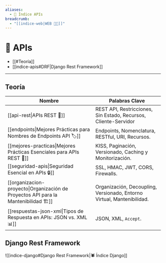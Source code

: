 ```yaml
---
aliases:
  - 🔌 Índice APIs
breadcrumb:
  - "[[indice-web|WEB 🔗📝]]"
---
```

# 🧭 APIs
- [[#Teoría]]
- [[indice-apis#DRF|Django Rest Framework]]
---
## Teoría

| Nombre                                                                              | Palabras Clave                                                         |
| ----------------------------------------------------------------------------------- | ---------------------------------------------------------------------- |
| [[api-rest\|APIs REST 🚪]]                                                          | REST API, Restricciones, Sin Estado, Recursos, Cliente-Servidor        |
| [[endpoints\|Mejores Prácticas para Nombres de Endpoints API 🏷️]]                  | Endpoints, Nomenclatura, RESTful, URI, Recursos.                       |
| [[mejores-practicas\|Mejores Prácticas Esenciales para APIs REST 🚀]]               | KISS, Paginación, Versionado, Caching y Monitorización.                |
| [[seguridad-apis\|Seguridad Esencial en APIs 🔒]]                                   | SSL, HMAC, JWT, CORS, Firewalls.                                       |
| [[organizacion-proyecto\|Organización de Proyectos API para la Mantenibilidad 🏗️]] | Organización, Decoupling, Versionado, Entorno Virtual, Mantenibilidad. |
| [[respuestas-json-xml\|Tipos de Respuesta en APIs: JSON vs. XML 📊]]                | JSON, XML, `Accept`.                                                   |
## Django Rest Framework
![[indice-django#Django Rest Framework|🕷️ Índice Django]]